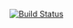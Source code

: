 [![Build Status](https://travis-ci.org/h2oche/travisci-toy-project.svg?branch=master)](https://travis-ci.org/h2oche/travisci-toy-project)
